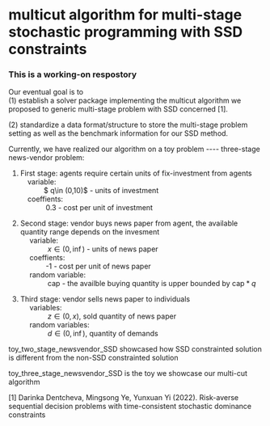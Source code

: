 # multicut algorithm for multi-stage stochastic programming with SSD constraints

### This is a working-on respostory
Our eventual goal is to <br>
(1) establish a solver package implementing the multicut algorithm we proposed to generic multi-stage problem with SSD concerned [1]. <br>

(2) standardize a data format/structure to store the multi-stage problem setting as well as the benchmark information for our SSD method. <br>

Currently, we have realized our algorithm on a toy problem ---- three-stage news-vendor problem:<br>

1) First stage: agents require certain units of fix-investment from agents <br>
&emsp;variable:<br>
&emsp;&emsp; &emsp;$ q\in (0,10)$ - units of investment<br>
&emsp;coeffients:<br>
&emsp;&emsp; &emsp; 0.3 - cost per unit of investment<br>
            
2) Second stage: vendor buys news paper from agent, the available quantity range depends on the invesment <br>
&emsp;  variable:<br>
&emsp; &emsp; &emsp; $x \in (0,\inf)$ - units of news paper<br>
&emsp; coeffients:<br>
&emsp; &emsp; &emsp;-1 - cost per unit of news paper<br>
&emsp; random variable:<br>
&emsp; &emsp; &emsp; $\mathrm{cap}$ - the availble buying quantity is upper bounded by $\mathrm{cap}*q$

3) Third stage: vendor sells news paper to individuals<br>
&emsp;  variables:<br>
&emsp; &emsp; &emsp; $z \in (0,x)$, sold quantity of news paper<br>
&emsp;  random variables:<br>
&emsp; &emsp; &emsp; $d \in (0,\inf)$, quantity of demands<br> 

toy_two_stage_newsvendor_SSD showcased how SSD constrainted solution is different from the non-SSD constrainted solution

toy_three_stage_newsvendor_SSD is the toy we showcase our multi-cut algorithm

[1] Darinka Dentcheva, Mingsong Ye, Yunxuan Yi (2022). Risk-averse sequential decision problems with time-consistent stochastic
dominance constraints
